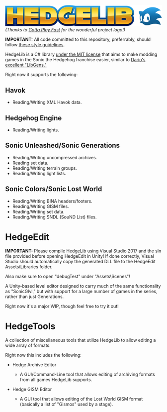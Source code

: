 ![HedgeLib Logo](Logo-small.png?raw=true "Thanks to Gotta Play Fast for the wonderful project logo!")
*(Thanks to [Gotta Play Fast](https://www.youtube.com/channel/UCZfOGBkXRKICFozWU5bE0Xg) for the wonderful project logo!)*

**IMPORTANT:** All code committed to this repository, preferrably, should follow [these style guidelines](https://github.com/Radfordhound/HedgeLib/wiki/Code-Style).

HedgeLib is a C# library [under the MIT license](https://github.com/Radfordhound/HedgeLib/blob/master/License.txt) that aims to make modding games in the Sonic the Hedgehog franchise easier, similar to [Dario's excellent "LibGens."](https://github.com/DarioSamo/libgens-sonicglvl)

Right now it supports the following:

## Havok
- Reading/Writing XML Havok data.

## Hedgehog Engine
- Reading/Writing lights.

## Sonic Unleashed/Sonic Generations
- Reading/Writing uncompressed archives.
- Reading set data.
- Reading/Writing terrain groups.
- Reading/Writing light lists.

## Sonic Colors/Sonic Lost World
- Reading/Writing BINA headers/footers.
- Reading/Writing GISM files.
- Reading/Writing set data.
- Reading/Writing SNDL (SouND List) files.

# HedgeEdit
**IMPORTANT:** Please compile HedgeLib using Visual Studio 2017 and the sln file provided before opening HedgeEdit in Unity!
If done correctly, Visual Studio should automatically copy the generated DLL file to the HedgeEdit Assets\Libraries folder.

Also make sure to open "debugTest" under "Assets\Scenes"!


A Unity-based level editor designed to carry much of the same functionality as "SonicGlvl," but with support for a large number of games in the series, rather than just Generations.

Right now it's a major WIP, though feel free to try it out!

# HedgeTools
A collection of miscellaneous tools that utilize HedgeLib to allow editing a wide array of formats.

Right now this includes the following:

- Hedge Archive Editor
  * A GUI/Command-Line tool that allows editing of archiving formats from all games HedgeLib supports.

- Hedge GISM Editor
  * A GUI tool that allows editing of the Lost World GISM format (basically a list of "Gismos" used by a stage).
